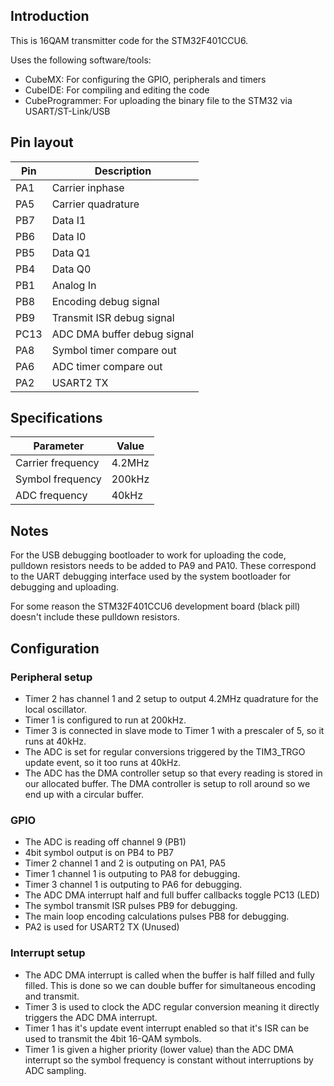 ## Introduction
This is 16QAM transmitter code for the STM32F401CCU6.

Uses the following software/tools:
- CubeMX: For configuring the GPIO, peripherals and timers
- CubeIDE: For compiling and editing the code
- CubeProgrammer: For uploading the binary file to the STM32 via USART/ST-Link/USB

## Pin layout
| Pin | Description |
| --- | --- |
| PA1 | Carrier inphase |
| PA5 | Carrier quadrature |
| PB7 | Data I1 |
| PB6 | Data I0 |
| PB5 | Data Q1 |
| PB4 | Data Q0 |
| PB1 | Analog In |
| PB8 | Encoding debug signal |
| PB9 | Transmit ISR debug signal |
| PC13 | ADC DMA buffer debug signal |
| PA8 | Symbol timer compare out |
| PA6 | ADC timer compare out |
| PA2 | USART2 TX |

## Specifications
| Parameter | Value |
| --- | --- |
| Carrier frequency | 4.2MHz |
| Symbol frequency | 200kHz |
| ADC frequency | 40kHz |

## Notes
For the USB debugging bootloader to work for uploading the code,
pulldown resistors needs to be added to PA9 and PA10. These correspond to 
the UART debugging interface used by the system bootloader for debugging and uploading.

For some reason the STM32F401CCU6 development board (black pill) doesn't include these pulldown resistors.

## Configuration
### Peripheral setup
- Timer 2 has channel 1 and 2 setup to output 4.2MHz quadrature for the local oscillator.
- Timer 1 is configured to run at 200kHz.
- Timer 3 is connected in slave mode to Timer 1 with a prescaler of 5, so it runs at 40kHz. 
- The ADC is set for regular conversions triggered by the TIM3_TRGO update event, so it too runs at 40kHz.
- The ADC has the DMA controller setup so that every reading is stored in our allocated buffer. 
  The DMA controller is setup to roll around so we end up with a circular buffer. 

### GPIO
- The ADC is reading off channel 9 (PB1)
- 4bit symbol output is on PB4 to PB7
- Timer 2 channel 1 and 2 is outputing on PA1, PA5
- Timer 1 channel 1 is outputing to PA8 for debugging.
- Timer 3 channel 1 is outputing to PA6 for debugging.
- The ADC DMA interrupt half and full buffer callbacks toggle PC13 (LED)
- The symbol transmit ISR pulses PB9 for debugging.
- The main loop encoding calculations pulses PB8 for debugging.
- PA2 is used for USART2 TX (Unused)

### Interrupt setup
- The ADC DMA interrupt is called when the buffer is half filled and fully filled. This is done so we can double buffer for simultaneous encoding and transmit.
- Timer 3 is used to clock the ADC regular conversion meaning it directly triggers the ADC DMA interrupt.
- Timer 1 has it's update event interrupt enabled so that it's ISR can be used to transmit the 4bit 16-QAM symbols.
- Timer 1 is given a higher priority (lower value) than the ADC DMA interrupt so the symbol frequency is constant without interruptions by ADC sampling.